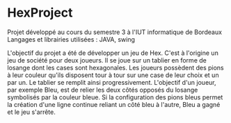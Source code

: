 # HexProject

Projet développé au cours du semestre 3 à l'IUT informatique de Bordeaux
Langages et librairies utilisées : JAVA, swing

L'objectif du projet a été de développer un jeu de Hex. C'est à l'origine un jeu de société pour deux joueurs. Il se joue sur un tablier en forme de losange dont les cases sont hexagonales. Les joueurs possèdent des pions à leur couleur qu'ils disposent tour à tour sur une case de leur choix et un par un. Le tablier se remplit ainsi progressivement. L'objectif d'un joueur, par exemple Bleu, est de relier les deux côtés opposés du losange symbolisés par la couleur bleue. Si la configuration des pions bleus permet la création d'une ligne continue reliant un côté bleu à l'autre, Bleu a gagné et le jeu s'arrête.
